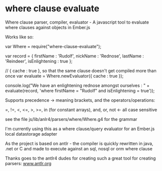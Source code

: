 # where clause evaluate

Where clause parser, compiler, evaluator - A javascript tool to evaluate where clauses against objects in Ember.js 

Works like so:

var Where = require("where-clause-evaluate");

var record = { 
  firstName : 'Rudolf', 
  nickName : 'Rednose', 
  lastName : 'Reindeer', 
  isEnlightening : true
};

// { cache : true }, so that the same clause doesn't get compiled more than once
var evaluate = Where.newEvaluator({ cache : true });  

console.log("We have an enlightening rednose amongst ourselves : " + evaluate(record, 'where firstName = "Rudolf" and isEnlightening = true'));

Supports precedence -> meaning brackets, and the operators/operations:

=, !=, <, <=, >, >=, in (for constant arrays), and, or, not <- all case sensitive

see the file js/lib/anlr4/parsers/where/Where.g4 for the grammar

I'm currently using this as a where clause/query evaluator for an Ember.js local datastorage adapter

As the project is based on antlr - the compiler is quickly rewritten in java, .net or C and made to execute against an sql, 
nosql or orm where clause 

Thanks goes to the antlr4 dudes for creating such a great tool for creating parsers: www.antlr.org

